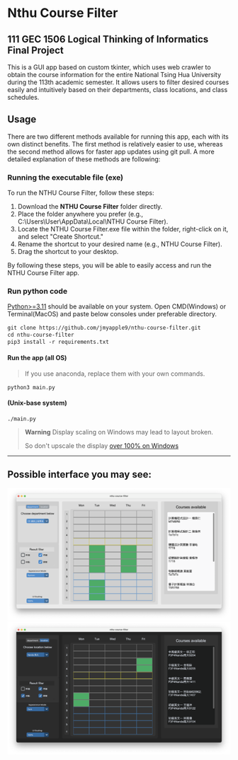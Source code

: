 # Nthu Course Filter

## **111 GEC 1506 Logical Thinking of Informatics** Final Project

This is a GUI app based on custom tkinter, which uses web crawler to obtain the course information for the entire National Tsing Hua University during the 113th academic semester. It allows users to filter desired courses easily and intuitively based on their departments, class locations, and class schedules.


## Usage

There are two different methods available for running this app, each with its own distinct benefits. The first method is relatively easier to use, whereas the second method allows for faster app updates using git pull.
A more detailed explanation of these methods are following:
### Running the executable file (exe)
To run the NTHU Course Filter, follow these steps:

1. Download the **NTHU Course Filter** folder directly.
2. Place the folder anywhere you prefer (e.g., C:\Users\User\AppData\Local\NTHU Course Filter).
3. Locate the NTHU Course Filter.exe file within the folder, right-click on it, and select "Create Shortcut."
4. Rename the shortcut to your desired name (e.g., NTHU Course Filter).
5. Drag the shortcut to your desktop.

By following these steps, you will be able to easily access and run the NTHU Course Filter app.
### Run python code
[Python>=3.11](https://www.python.org/) should be available on your system.
Open CMD(Windows) or Terminal(MacOS) and paste below consoles under preferable directory.

```console
git clone https://github.com/jmyapple9/nthu-course-filter.git
cd nthu-course-filter
pip3 install -r requirements.txt
```

#### Run the app (all OS) 
> If you use anaconda, replace them with your own commands.
```console
python3 main.py
```

#### (Unix-base system)
``` console
./main.py
```

> **Warning**
> Display scaling on Windows may lead to layout broken.
>
> So don't upscale the display [over 100% on Windows](https://github.com/jmyapple9/nthu-course-filter/issues/3)

---

## Possible interface you may see:

![Screenshot](img/demo1.png)
![Screenshot](img/demo2.png)

